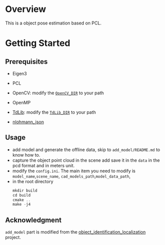 # Overview
This is a object pose estimation based on PCL.


# Getting Started
## Prerequisites
- Eigen3
- PCL
- OpenCV: modify the [`OpenCV_DIR`](https://github.com/TouchDeeper/TdLib/blob/dev/src/CMakeLists.txt#L8) to your path

- OpenMP
- [TdLib](https://github.com/TouchDeeper/TdLib): modify the [`TdLib_DIR`](https://github.com/TouchDeeper/TdLib/blob/dev/src/CMakeLists.txt#L8) to your path
- [nlohmann_json](https://github.com/nlohmann/json)
## Usage
- add model and generate the offline data, skip to `add_model/README.md` to know how to.
- capture the object point cloud in the scene add save it in the `data` in the pcd format and in meters unit.
- modify the `config.ini`. The main item you need to modify is `model_name`,`scene_name`, `cad_models_path`,`model_data_path`,
- in the root directory
    ```asm
    mkdir build
    cd build
    cmake ..
    make -j4
    ```


## Acknowledgment
`add_model` part is modified from the [object_identification_localization](https://github.com/Laxen/object_identification_localization) project.

